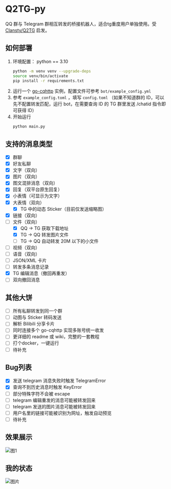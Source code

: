 # Q2TG-py

QQ 群与 Telegram 群相互转发的桥接机器人，适合tg重度用户单独使用。受 [Clansty/Q2TG](https://github.com/Clansty/Q2TG) 启发。

## 如何部署

1. 环境配置：
python == 3.10
    ```bash
    python -m venv venv --upgrade-deps
    source venv/bin/activate
    pip install -r requirements.txt
    ```
2. 运行一个 [go-cqhttp](https://github.com/Mrs4s/go-cqhttp/releases/latest) 实例，配置文件可参考 `bot/example_config.yml`
3. 参考 `example_config.toml` ，填写 `config.toml` （如果不知道群的 ID，可以先不配置转发匹配，运行 bot，在需要查询 ID 的 TG 群里发送 /chatid 指令即可获得 ID）
4. 开始运行
    ```bash
    python main.py
    ```

## 支持的消息类型

- [x] 群聊
- [x] 好友私聊
- [x] 文字（双向）
- [x] 图片（双向）
- [x] 图文混排消息（双向）
- [x] 回复（双平台原生回复）
- [x] 小表情（可显示为文字）
- [x] 大表情（双向）
  - [x] TG 中的动态 Sticker（目前仅发送缩略图）
- [x] 链接（双向）
- [ ] 文件（双向）
  - [x] QQ -> TG 获取下载地址
  - [x] TG -> QQ 转发图片文件
  - [ ] TG -> QQ 自动转发 20M 以下的小文件
- [ ] 视频（双向）
- [ ] 语音（双向）
- [ ] JSON/XML 卡片
- [ ] 转发多条消息记录
- [x] TG 编辑消息（撤回再重发）
- [ ] 双向撤回消息

## 其他大饼
- [ ] 所有私聊转发到同一个群
- [ ] 动图与 Sticker 转码发送
- [ ] 解析 Bilibili 分享卡片
- [ ] 同时连接多个 go-cqhttp 实现多账号统一收发
- [ ] 更详细的 readme 或 wiki，完整的一套教程
- [ ] 打个docker，一键运行
- [ ] 待补充

## Bug列表
- [x] 发送 telegram 消息失败时触发 TelegramError
- [x] 查询不到历史消息时触发 KeyError
- [ ] 部分特殊字符不会被 escape
- [ ] telegram 编辑重发的消息可能被转发回来
- [ ] telegram 发送的图片消息可能被转发回来
- [ ] 用户名里的链接可能被识别为网址，触发自动预览
- [ ] 待补充

## 效果展示
![图1](https://user-images.githubusercontent.com/44391900/217712338-68e5da98-a2ba-4ab3-829a-709dddf03e7b.jpg)

## 我的状态
![图片](https://user-images.githubusercontent.com/44391900/217711971-7fc9d25e-2c7d-4f9a-bbe9-b48bba2b65d8.png)